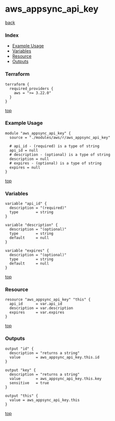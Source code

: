 # aws_appsync_api_key

[back](../aws.md)

### Index

- [Example Usage](#example-usage)
- [Variables](#variables)
- [Resource](#resource)
- [Outputs](#outputs)

### Terraform

```hcl
terraform {
  required_providers {
    aws = ">= 3.22.0"
  }
}
```

[top](#index)

### Example Usage

```hcl
module "aws_appsync_api_key" {
  source = "./modules/aws/r/aws_appsync_api_key"

  # api_id - (required) is a type of string
  api_id = null
  # description - (optional) is a type of string
  description = null
  # expires - (optional) is a type of string
  expires = null
}
```

[top](#index)

### Variables

```hcl
variable "api_id" {
  description = "(required)"
  type        = string
}

variable "description" {
  description = "(optional)"
  type        = string
  default     = null
}

variable "expires" {
  description = "(optional)"
  type        = string
  default     = null
}
```

[top](#index)

### Resource

```hcl
resource "aws_appsync_api_key" "this" {
  api_id      = var.api_id
  description = var.description
  expires     = var.expires
}
```

[top](#index)

### Outputs

```hcl
output "id" {
  description = "returns a string"
  value       = aws_appsync_api_key.this.id
}

output "key" {
  description = "returns a string"
  value       = aws_appsync_api_key.this.key
  sensitive   = true
}

output "this" {
  value = aws_appsync_api_key.this
}
```

[top](#index)